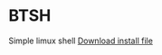 # BTSH
Simple limux shell
[Download install file](https://github.com/FAATER/btsh/blob/master/install.sh)
